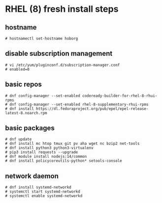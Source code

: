# RHEL (8) fresh install steps

## hostname
```
# hostnamectl set-hostname hoborg
```

## disable subscription management
```
# vi /etc/yum/pluginconf.d/subscription-manager.conf
# enabled=0
```

## basic repos
```
# dnf config-manager --set-enabled codeready-builder-for-rhel-8-rhui-rpms
# dnf config-manager --set-enabled rhel-8-supplementary-rhui-rpms
# dnf install https://dl.fedoraproject.org/pub/epel/epel-release-latest-8.noarch.rpm
```

## basic packages
```
# dnf update
# dnf install mc htop tmux git pv aha wget nc bzip2 net-tools
# dnf install python3 python3-virtualenv
# pip3 install requests --upgrade
# dnf module install nodejs:14/common
# dnf install policycoreutils-python* setools-console
```

## network daemon
```
# dnf install systemd-networkd
# systemctl start systemd-networkd
# systemctl enable systemd-networkd
```
